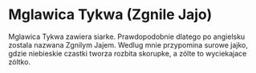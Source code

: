 # Mglawica Tykwa (Zgnile Jajo)

Mglawica Tykwa zawiera siarke. Prawdopodobnie dlatego po angielsku zostala
nazwana Zgnilym Jajem. Wedlug mnie przypomina surowe jajko, gdzie niebieskie
czastki tworza rozbita skorupke, a zólte to wyciekajace zóltko.
